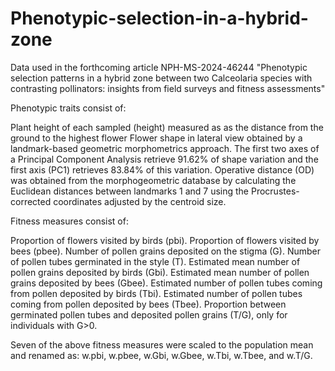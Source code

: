 # Phenotypic-selection-in-a-hybrid-zone
Data used in the forthcoming article  NPH-MS-2024-46244 "Phenotypic selection patterns in a hybrid zone between two Calceolaria species with contrasting pollinators: insights from field surveys and fitness assessments"

Phenotypic traits consist of:

Plant height of each sampled (height) measured as as the distance from the ground to the highest flower
Flower shape in lateral view obtained by a landmark-based geometric morphometrics approach. The first two axes of a Principal Component Analysis retrieve 91.62% of shape variation and the first axis (PC1) retrieves 83.84% of this variation. 
Operative distance (OD) was obtained from the morphogeometric database by calculating the Euclidean distances between landmarks 1 and 7 using the Procrustes-corrected coordinates adjusted by the centroid size.

Fitness measures consist of:

Proportion of flowers visited by birds (pbi).
Proportion of flowers visited by bees (pbee).
Number of pollen grains deposited on the stigma (G).
Number of pollen tubes germinated in the style (T).
Estimated mean number of pollen grains deposited by birds (Gbi).
Estimated mean number of pollen grains deposited by bees (Gbee).
Estimated number of pollen tubes coming from pollen deposited by birds (Tbi).
Estimated number of pollen tubes coming from pollen deposited by bees (Tbee).
Proportion between germinated pollen tubes and deposited pollen grains (T/G), only for individuals with G>0.

Seven of the above fitness measures were scaled to the population mean and renamed as: w.pbi, w.pbee, w.Gbi, w.Gbee, w.Tbi, w.Tbee, and w.T/G.
